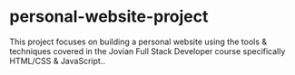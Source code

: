 # personal-website-project
This project focuses on building a personal website using the tools &amp; techniques covered in the Jovian Full Stack Developer course specifically HTML/CSS &amp; JavaScript..
